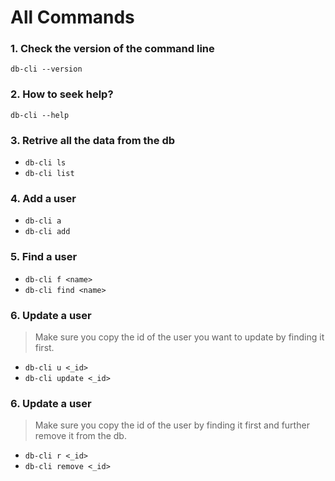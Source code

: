 # All Commands

### 1. Check the version of the command line
`db-cli --version`

### 2. How to seek help?
`db-cli --help`

### 3. Retrive all the data from the db
- `db-cli ls` 
- `db-cli list`

### 4. Add a user
- `db-cli a`
- `db-cli add`

### 5. Find a user
- `db-cli f <name>`
- `db-cli find <name>`

### 6. Update a user
> Make sure you copy the id of the user you want to update by finding it first.
- `db-cli u <_id>`
- `db-cli update <_id>`

### 6. Update a user
> Make sure you copy the id of the user by finding it first and further remove it from the db.
- `db-cli r <_id>`
- `db-cli remove <_id>`




